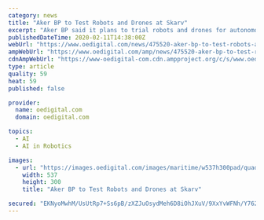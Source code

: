 ```yaml
---
category: news
title: "Aker BP to Test Robots and Drones at Skarv"
excerpt: "Aker BP said it plans to trial robots and drones for autonomous inspection, data capture and automatic report generation on its operated Skarv installation in the Norwegian Sea during 2020. The Norwegian focused exploration and production firm announced Tuesday it is working with industrial artificial intelligence (AI) software-as-a-service ..."
publishedDateTime: 2020-02-11T14:38:00Z
webUrl: "https://www.oedigital.com/news/475520-aker-bp-to-test-robots-and-drones-at-skarv"
ampWebUrl: "https://www.oedigital.com/amp/news/475520-aker-bp-to-test-robots-and-drones-at-skarv"
cdnAmpWebUrl: "https://www-oedigital-com.cdn.ampproject.org/c/s/www.oedigital.com/amp/news/475520-aker-bp-to-test-robots-and-drones-at-skarv"
type: article
quality: 59
heat: 59
published: false

provider:
  name: oedigital.com
  domain: oedigital.com

topics:
  - AI
  - AI in Robotics

images:
  - url: "https://images.oedigital.com/images/maritime/w537h300pad/quadruped-robot-developed-boston-dynamics-109826.png"
    width: 537
    height: 300
    title: "Aker BP to Test Robots and Drones at Skarv"

secured: "EKNyoMwhM/UsUtRp7+Ss6pB/zXZJuOsydMeh6D8iOhJXuV/9XxYvWFNh/Y762t4o/TIA8XwR024YGEKRH/ZPKyYawaNrb5ea2+hBdsT3/WfFLVLpmII3g4XsUwQeIwM6Sb0u9XuKQZm6isFitM6LJszz1MACN9a8WNdC/tEoIt+OAeQCRCTRgJ0qGqXCm1GtKXzCiQXluIRrdjRh/ArGdPK+StyM/PollHbYpzj6dD0i+C+Fn77kr0ihA2sr2VV4sne3UQg8iYIt0Xsh+9Pjdxrl4VcKJoKTn4VTdc+Q+0913qvjHAsgNneXXeEX/BHwO/PXgLOUjEsBxdA7mbsSlxVtV2G4p/jQaE1zuqoXIzxNEdUd5OKVR5jhSzDxr1fdsxzHfwYmUYuE4H7uFzkSZJnwitNzrZ/fVs8KVqfMqMxcEdBlgefrkF6/gGb4G6wQ7Zu5BA6DiA0HV6dDxJZmhPy1QWA+03xYdocleU0DTEw=;Cdjq85U8IzN9MtbsWXTgig=="
---
```


